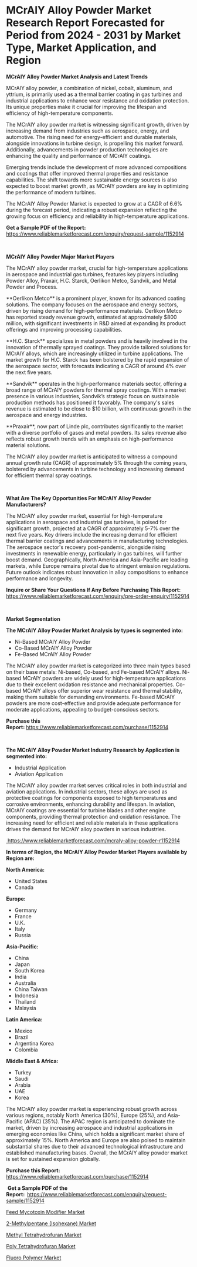 <p><h1>MCrAlY Alloy Powder Market Research Report Forecasted for Period from 2024 -  2031 by Market Type, Market Application, and Region</h1></p><p><strong>MCrAlY Alloy Powder Market Analysis and Latest Trends</strong></p>
<p><p>MCrAlY alloy powder, a combination of nickel, cobalt, aluminum, and yttrium, is primarily used as a thermal barrier coating in gas turbines and industrial applications to enhance wear resistance and oxidation protection. Its unique properties make it crucial for improving the lifespan and efficiency of high-temperature components.</p><p>The MCrAlY alloy powder market is witnessing significant growth, driven by increasing demand from industries such as aerospace, energy, and automotive. The rising need for energy-efficient and durable materials, alongside innovations in turbine design, is propelling this market forward. Additionally, advancements in powder production technologies are enhancing the quality and performance of MCrAlY coatings.</p><p>Emerging trends include the development of more advanced compositions and coatings that offer improved thermal properties and resistance capabilities. The shift towards more sustainable energy sources is also expected to boost market growth, as MCrAlY powders are key in optimizing the performance of modern turbines.</p><p>The MCrAlY Alloy Powder Market is expected to grow at a CAGR of 6.6% during the forecast period, indicating a robust expansion reflecting the growing focus on efficiency and reliability in high-temperature applications.</p></p>
<p><strong>Get a Sample PDF of the Report:&nbsp;</strong> <a href="https://www.reliablemarketforecast.com/enquiry/request-sample/1152914">https://www.reliablemarketforecast.com/enquiry/request-sample/1152914</a></p>
<p>&nbsp;</p>
<p><strong>MCrAlY Alloy Powder Major Market Players</strong></p>
<p><p>The MCrAlY alloy powder market, crucial for high-temperature applications in aerospace and industrial gas turbines, features key players including Powder Alloy, Praxair, H.C. Starck, Oerlikon Metco, Sandvik, and Metal Powder and Process.</p><p>**Oerlikon Metco** is a prominent player, known for its advanced coating solutions. The company focuses on the aerospace and energy sectors, driven by rising demand for high-performance materials. Oerlikon Metco has reported steady revenue growth, estimated at approximately $800 million, with significant investments in R&D aimed at expanding its product offerings and improving processing capabilities.</p><p>**H.C. Starck** specializes in metal powders and is heavily involved in the innovation of thermally sprayed coatings. They provide tailored solutions for MCrAlY alloys, which are increasingly utilized in turbine applications. The market growth for H.C. Starck has been bolstered by the rapid expansion of the aerospace sector, with forecasts indicating a CAGR of around 4% over the next five years.</p><p>**Sandvik** operates in the high-performance materials sector, offering a broad range of MCrAlY powders for thermal spray coatings. With a market presence in various industries, Sandvik’s strategic focus on sustainable production methods has positioned it favorably. The company's sales revenue is estimated to be close to $10 billion, with continuous growth in the aerospace and energy industries.</p><p>**Praxair**, now part of Linde plc, contributes significantly to the market with a diverse portfolio of gases and metal powders. Its sales revenue also reflects robust growth trends with an emphasis on high-performance material solutions.</p><p>The MCrAlY alloy powder market is anticipated to witness a compound annual growth rate (CAGR) of approximately 5% through the coming years, bolstered by advancements in turbine technology and increasing demand for efficient thermal spray coatings.</p></p>
<p>&nbsp;</p>
<p><strong>What Are The Key Opportunities For MCrAlY Alloy Powder Manufacturers?</strong></p>
<p><p>The MCrAlY alloy powder market, essential for high-temperature applications in aerospace and industrial gas turbines, is poised for significant growth, projected at a CAGR of approximately 5-7% over the next five years. Key drivers include the increasing demand for efficient thermal barrier coatings and advancements in manufacturing technologies. The aerospace sector's recovery post-pandemic, alongside rising investments in renewable energy, particularly in gas turbines, will further boost demand. Geographically, North America and Asia-Pacific are leading markets, while Europe remains pivotal due to stringent emission regulations. Future outlook indicates robust innovation in alloy compositions to enhance performance and longevity.</p></p>
<p><strong>Inquire or Share Your Questions If Any Before Purchasing This Report:</strong> <a href="https://www.reliablemarketforecast.com/enquiry/pre-order-enquiry/1152914">https://www.reliablemarketforecast.com/enquiry/pre-order-enquiry/1152914</a></p>
<p>&nbsp;</p>
<p><strong>Market Segmentation</strong></p>
<p><strong>The MCrAlY Alloy Powder Market Analysis by types is segmented into:</strong></p>
<p><ul><li>Ni-Based MCrAlY Alloy Powder</li><li>Co-Based MCrAlY Alloy Powder</li><li>Fe-Based MCrAlY Alloy Powder</li></ul></p>
<p><p>The MCrAlY alloy powder market is categorized into three main types based on their base metals: Ni-based, Co-based, and Fe-based MCrAlY alloys. Ni-based MCrAlY powders are widely used for high-temperature applications due to their excellent oxidation resistance and mechanical properties. Co-based MCrAlY alloys offer superior wear resistance and thermal stability, making them suitable for demanding environments. Fe-based MCrAlY powders are more cost-effective and provide adequate performance for moderate applications, appealing to budget-conscious sectors.</p></p>
<p><strong>Purchase this Report:&nbsp;</strong><a href="https://www.reliablemarketforecast.com/purchase/1152914">https://www.reliablemarketforecast.com/purchase/1152914</a></p>
<p>&nbsp;</p>
<p><strong>The MCrAlY Alloy Powder Market Industry Research by Application is segmented into:</strong></p>
<p><ul><li>Industrial Application</li><li>Aviation Application</li></ul></p>
<p><p>The MCrAlY alloy powder market serves critical roles in both industrial and aviation applications. In industrial sectors, these alloys are used as protective coatings for components exposed to high temperatures and corrosive environments, enhancing durability and lifespan. In aviation, MCrAlY coatings are essential for turbine blades and other engine components, providing thermal protection and oxidation resistance. The increasing need for efficient and reliable materials in these applications drives the demand for MCrAlY alloy powders in various industries.</p></p>
<p><a href="https://www.reliablemarketforecast.com/mcraly-alloy-powder-r1152914">&nbsp;https://www.reliablemarketforecast.com/mcraly-alloy-powder-r1152914</a></p>
<p><strong>In terms of Region, the MCrAlY Alloy Powder Market Players available by Region are:</strong></p>
<p>
    <p> <strong> North America: </strong>
        <ul>
            <li>United States</li>
            <li>Canada</li>
        </ul>
        </p> 
    <p> <strong> Europe: </strong>
        <ul>
            <li>Germany</li>
            <li>France</li>
            <li>U.K.</li>
            <li>Italy</li>
            <li>Russia</li>
        </ul>
        </p> 
    <p> <strong> Asia-Pacific: </strong>
        <ul>
            <li>China</li>
            <li>Japan</li>
            <li>South Korea</li>
            <li>India</li>
            <li>Australia</li>
            <li>China Taiwan</li>
            <li>Indonesia</li>
            <li>Thailand</li>
            <li>Malaysia</li>
        </ul>
        </p> 
    <p> <strong> Latin America: </strong>
        <ul>
            <li>Mexico</li>
            <li>Brazil</li>
            <li>Argentina Korea</li>
            <li>Colombia</li>
        </ul>
        </p> 
    <p> <strong> Middle East & Africa: </strong>
        <ul>
            <li>Turkey</li>
            <li>Saudi</li>
            <li>Arabia</li>
            <li>UAE</li>
            <li>Korea</li>
        </ul>
    </p>
    </p>
<p><p>The MCrAlY alloy powder market is experiencing robust growth across various regions, notably North America (30%), Europe (25%), and Asia-Pacific (APAC) (35%). The APAC region is anticipated to dominate the market, driven by increasing aerospace and industrial applications in emerging economies like China, which holds a significant market share of approximately 15%. North America and Europe are also poised to maintain substantial shares due to their advanced technological infrastructure and established manufacturing bases. Overall, the MCrAlY alloy powder market is set for sustained expansion globally.</p></p>
<p><strong>Purchase this Report: </strong><a href="https://www.reliablemarketforecast.com/purchase/1152914">https://www.reliablemarketforecast.com/purchase/1152914</a></p>
<p>&nbsp;<strong>Get a Sample PDF of the Report:&nbsp;&nbsp;</strong><a href="https://www.reliablemarketforecast.com/enquiry/request-sample/1152914">https://www.reliablemarketforecast.com/enquiry/request-sample/1152914</a></p>
<p><strong></strong></p>
<p><p><a href="https://issuu.com/reportprime-2/docs/feed-mycotoxin-modifier-market-size_9b353866aeea2a">Feed Mycotoxin Modifier Market</a></p><p><a href="https://issuu.com/reportprime-2/docs/2-methylpentane-isohexane-market-si_5fe97b1ac48b40">2-Methylpentane (Isohexane) Market</a></p><p><a href="https://www.linkedin.com/pulse/methyl-tetrahydrofuran-market-global-regional-analysis-2024-ohiqf?trackingId=zff%2BFy6sSU%2Bo3rUIyYGTsg%3D%3D">Methyl Tetrahydrofuran Market</a></p><p><a href="https://www.linkedin.com/pulse/global-poly-tetrahydrofuran-market-size-expected-reach-cagr-quiuf?trackingId=5pYCh1HiRXqeUwZGrYzNZg%3D%3D">Poly Tetrahydrofuran Market</a></p><p><a href="https://www.linkedin.com/pulse/fluoro-polymer-market-revolution-2024-2031-trends-shaping-qmy3c?trackingId=I2bdEoM1SO%2BkIeZKGm8%2FiQ%3D%3D">Fluoro Polymer Market</a></p></p>